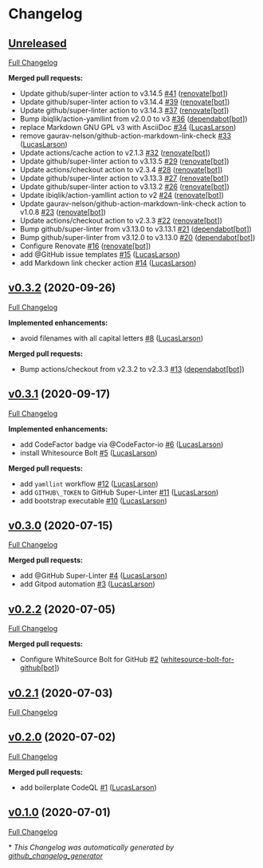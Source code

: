 # Changelog

## [Unreleased](https://github.com/LucasLarson/AppleParameter/tree/HEAD)

[Full Changelog](https://github.com/LucasLarson/AppleParameter/compare/v0.3.2...HEAD)

**Merged pull requests:**

- Update github/super-linter action to v3.14.5 [\#41](https://github.com/LucasLarson/AppleParameter/pull/41) ([renovate[bot]](https://github.com/apps/renovate))
- Update github/super-linter action to v3.14.4 [\#39](https://github.com/LucasLarson/AppleParameter/pull/39) ([renovate[bot]](https://github.com/apps/renovate))
- Update github/super-linter action to v3.14.3 [\#37](https://github.com/LucasLarson/AppleParameter/pull/37) ([renovate[bot]](https://github.com/apps/renovate))
- Bump ibiqlik/action-yamllint from v2.0.0 to v3 [\#36](https://github.com/LucasLarson/AppleParameter/pull/36) ([dependabot[bot]](https://github.com/apps/dependabot))
- replace Markdown GNU GPL v3 with AsciiDoc [\#34](https://github.com/LucasLarson/AppleParameter/pull/34) ([LucasLarson](https://github.com/LucasLarson))
- remove gaurav-nelson/github-action-markdown-link-check [\#33](https://github.com/LucasLarson/AppleParameter/pull/33) ([LucasLarson](https://github.com/LucasLarson))
- Update actions/cache action to v2.1.3 [\#32](https://github.com/LucasLarson/AppleParameter/pull/32) ([renovate[bot]](https://github.com/apps/renovate))
- Update github/super-linter action to v3.13.5 [\#29](https://github.com/LucasLarson/AppleParameter/pull/29) ([renovate[bot]](https://github.com/apps/renovate))
- Update actions/checkout action to v2.3.4 [\#28](https://github.com/LucasLarson/AppleParameter/pull/28) ([renovate[bot]](https://github.com/apps/renovate))
- Update github/super-linter action to v3.13.3 [\#27](https://github.com/LucasLarson/AppleParameter/pull/27) ([renovate[bot]](https://github.com/apps/renovate))
- Update github/super-linter action to v3.13.2 [\#26](https://github.com/LucasLarson/AppleParameter/pull/26) ([renovate[bot]](https://github.com/apps/renovate))
- Update ibiqlik/action-yamllint action to v2 [\#24](https://github.com/LucasLarson/AppleParameter/pull/24) ([renovate[bot]](https://github.com/apps/renovate))
- Update gaurav-nelson/github-action-markdown-link-check action to v1.0.8 [\#23](https://github.com/LucasLarson/AppleParameter/pull/23) ([renovate[bot]](https://github.com/apps/renovate))
- Update actions/checkout action to v2.3.3 [\#22](https://github.com/LucasLarson/AppleParameter/pull/22) ([renovate[bot]](https://github.com/apps/renovate))
- Bump github/super-linter from v3.13.0 to v3.13.1 [\#21](https://github.com/LucasLarson/AppleParameter/pull/21) ([dependabot[bot]](https://github.com/apps/dependabot))
- Bump github/super-linter from v3.12.0 to v3.13.0 [\#20](https://github.com/LucasLarson/AppleParameter/pull/20) ([dependabot[bot]](https://github.com/apps/dependabot))
- Configure Renovate [\#16](https://github.com/LucasLarson/AppleParameter/pull/16) ([renovate[bot]](https://github.com/apps/renovate))
- add @GitHub issue templates [\#15](https://github.com/LucasLarson/AppleParameter/pull/15) ([LucasLarson](https://github.com/LucasLarson))
- add Markdown link checker action  [\#14](https://github.com/LucasLarson/AppleParameter/pull/14) ([LucasLarson](https://github.com/LucasLarson))

## [v0.3.2](https://github.com/LucasLarson/AppleParameter/tree/v0.3.2) (2020-09-26)

[Full Changelog](https://github.com/LucasLarson/AppleParameter/compare/v0.3.1...v0.3.2)

**Implemented enhancements:**

- avoid filenames with all capital letters [\#8](https://github.com/LucasLarson/AppleParameter/pull/8) ([LucasLarson](https://github.com/LucasLarson))

**Merged pull requests:**

- Bump actions/checkout from v2.3.2 to v2.3.3 [\#13](https://github.com/LucasLarson/AppleParameter/pull/13) ([dependabot[bot]](https://github.com/apps/dependabot))

## [v0.3.1](https://github.com/LucasLarson/AppleParameter/tree/v0.3.1) (2020-09-17)

[Full Changelog](https://github.com/LucasLarson/AppleParameter/compare/v0.3.0...v0.3.1)

**Implemented enhancements:**

- add CodeFactor badge via @CodeFactor-io [\#6](https://github.com/LucasLarson/AppleParameter/pull/6) ([LucasLarson](https://github.com/LucasLarson))
- install Whitesource Bolt [\#5](https://github.com/LucasLarson/AppleParameter/pull/5) ([LucasLarson](https://github.com/LucasLarson))

**Merged pull requests:**

- add `yamllint` workflow [\#12](https://github.com/LucasLarson/AppleParameter/pull/12) ([LucasLarson](https://github.com/LucasLarson))
- add `GITHUB\_TOKEN` to GitHub Super-Linter [\#11](https://github.com/LucasLarson/AppleParameter/pull/11) ([LucasLarson](https://github.com/LucasLarson))
- add bootstrap executable [\#10](https://github.com/LucasLarson/AppleParameter/pull/10) ([LucasLarson](https://github.com/LucasLarson))

## [v0.3.0](https://github.com/LucasLarson/AppleParameter/tree/v0.3.0) (2020-07-15)

[Full Changelog](https://github.com/LucasLarson/AppleParameter/compare/v0.2.2...v0.3.0)

**Merged pull requests:**

- add @GitHub Super-Linter [\#4](https://github.com/LucasLarson/AppleParameter/pull/4) ([LucasLarson](https://github.com/LucasLarson))
- add Gitpod automation [\#3](https://github.com/LucasLarson/AppleParameter/pull/3) ([LucasLarson](https://github.com/LucasLarson))

## [v0.2.2](https://github.com/LucasLarson/AppleParameter/tree/v0.2.2) (2020-07-05)

[Full Changelog](https://github.com/LucasLarson/AppleParameter/compare/v0.2.1...v0.2.2)

**Merged pull requests:**

- Configure WhiteSource Bolt for GitHub [\#2](https://github.com/LucasLarson/AppleParameter/pull/2) ([whitesource-bolt-for-github[bot]](https://github.com/apps/whitesource-bolt-for-github))

## [v0.2.1](https://github.com/LucasLarson/AppleParameter/tree/v0.2.1) (2020-07-03)

[Full Changelog](https://github.com/LucasLarson/AppleParameter/compare/v0.2.0...v0.2.1)

## [v0.2.0](https://github.com/LucasLarson/AppleParameter/tree/v0.2.0) (2020-07-02)

[Full Changelog](https://github.com/LucasLarson/AppleParameter/compare/v0.1.0...v0.2.0)

**Merged pull requests:**

- add boilerplate CodeQL [\#1](https://github.com/LucasLarson/AppleParameter/pull/1) ([LucasLarson](https://github.com/LucasLarson))

## [v0.1.0](https://github.com/LucasLarson/AppleParameter/tree/v0.1.0) (2020-07-01)

[Full Changelog](https://github.com/LucasLarson/AppleParameter/compare/47fd06e34b86d89a4169d97eea7c1b00cf8ed007...v0.1.0)



\* *This Changelog was automatically generated by [github_changelog_generator](https://github.com/github-changelog-generator/github-changelog-generator)*
